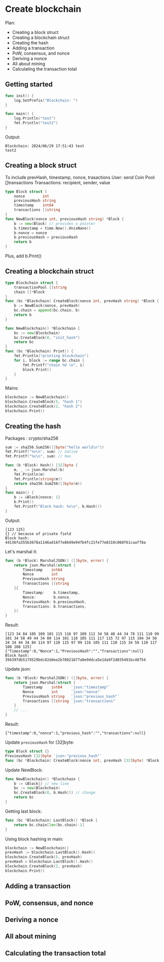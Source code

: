 # Create blockchain

Plan: 

* Creating a block struct
* Creating a blockchain struct
* Creating the hash
* Adding a transaction
* PoW, consensus, and nonce
* Deriving a nonce 
* All about mining
* Calculating the transaction total 

## Getting started 

```go
func init() {
	log.SetPrefix("Blockchain: ")
}

func main() {
	log.Println("test")
	fmt.Println("test2")
}
```
Output:  
```  
Blockchain: 2024/06/29 17:51:43 test
test2 
``` 

## Creating a block struct
To include prevHash, timestamp, nonce, trasactions
User: send Coin 
Pool: []transactions
Transactions: recipient, sender, value

```go
type Block struct {
	nonce        int
	previousHash string
	timestamp    int64
	transactions []string
}
func NewBlock(nonce int, previousHash string) *Block {
	b := new(Block) // provides a pointer
	b.timestamp = time.Now().UnixNano()
	b.nonce = nonce
	b.previousHash = previousHash
	return b
}
```
Plus, add b.Print()

## Creating a blockchain struct

```go
type Blockchain struct {
    transactionPool []string
    chain []*Block
}
func (bc *Blockchain) CreateBlock(nonce int, prevHash string) *Block {
    b := NewBlock(nonce, prevHash)
    bc.chain = append(bc.chain, b)
    return b
}

func NewBlockchain() *Blockchain {
    bc := new(Blockchain)
    bc.CreateBlock(0, "init_hash")
    return bc
}
func (bc *Blockchain) Print() {
    fmt.Println("printing blockchain")
    for i, block := range bc.chain {
        fmt.Printf("chain %d \n", i)
        block.Print()
    }
}
```
Mains:  
```go
blockchain := NewBlockchain()
blockchain.CreateBlock(5, "hash 1")
blockchain.CreateBlock(2, "hash 2")
blockchain.Print()
```

## Creating the hash

Packages : crypto/sha256
```go
sum := sha256.Sum256([]byte("hello world\n"))
fmt.Printf("%v\n", sum) // native
fmt.Printf("%x\n", sum) // hex
```

```go
func (b *Block) Hash() [32]byte {
	m, _ := json.Marshal(b)
	fmt.Println(m)         
	fmt.Println(string(m))   
	return sha256.Sum256([]byte(m))
}
func main() {
	b := &Block{nonce: 1}
	b.Print()
	fmt.Printf("Block hash: %x\n", b.Hash())
}
```
Output:  
```
[123 125]
{} // because of private field
Block hash: 44136fa355b3678a1146ad16f7e8649e94fb4fc21fe77e8310c060f61caaff8a
``` 
Let's marshal it: 
```go
func (b *Block) MarshalJSON() ([]byte, error) {
	return json.Marshal(struct {
		Timestamp    int64    
		Nonce        int      
		PreviousHash string   
		Transactions []string 
	}{
		Timestamp:    b.timestamp,
		Nonce:        b.nonce,
		PreviousHash: b.previousHash,
		Transactions: b.transactions,
	})
}
```
Result: 
```
[123 34 84 105 109 101 115 116 97 109 112 34 58 48 44 34 78 111 110 99 101 34 58 49 44 34 80 114 101 118 105 111 117 115 72 97 115 104 34 58 34 34 44 34 84 114 97 110 115 97 99 116 105 111 110 115 34 58 110 117 108 108 125]
{"Timestamp":0,"Nonce":1,"PreviousHash":"","Transactions":null}
Block hash: 394397db5179529bdc82ddee2b78021677a0e9ddca5e1da9f2d035491bc48754
```
Update json: 
```go
func (b *Block) MarshalJSON() ([]byte, error) {
	return json.Marshal(struct {
		Timestamp    int64    `json:"timestamp"`
		Nonce        int      `json:"nonce"`
		PreviousHash string   `json:"previous_hash"`
		Transactions []string `json:"transactions"`
	}
    // ... 
}
```
Result: 
```
{"timestamp":0,"nonce":1,"previous_hash":"","transactions":null}
```

Update `previousHash` for [32]byte:
```go
type Block struct {}
PreviousHash [32]byte `json:"previous_hash"`
func (bc *Blockchain) CreateBlock(nonce int, prevHash [32]byte) *Block {}
```
Update NewBlock:
```go
func NewBlockchain() *Blockchain {
	b := &Block{} // new line
	bc := new(Blockchain)
	bc.CreateBlock(0, b.Hash()) // change
	return bc
}
```
Getting last block:  
```go
func (bc *Blockchain) LastBlock() *Block {
	return bc.chain[len(bc.chain)-1]
}
```
Using block hashing in main: 
```go
blockchain := NewBlockchain()
prevHash := blockchain.LastBlock().Hash()
blockchain.CreateBlock(5, prevHash)
prevHash = blockchain.LastBlock().Hash()
blockchain.CreateBlock(2, prevHash)
blockchain.Print()
```

## Adding a transaction 



## PoW, consensus, and nonce
## Deriving a nonce 
## All about mining
## Calculating the transaction total 
